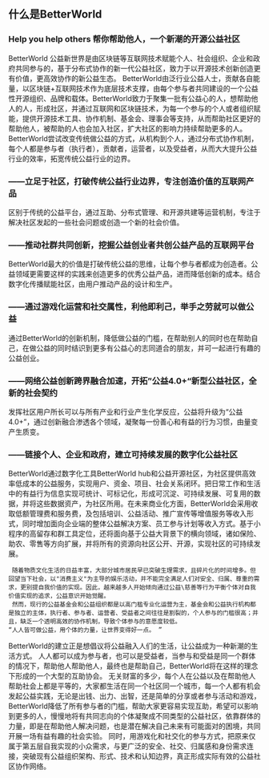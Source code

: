 ## 什么是BetterWorld
### Help you help others 帮你帮助他人，一个新潮的开源公益社区
BetterWorld 公益新世界是由区块链等互联网技术赋能个人、社会组织、企业和政府共同参与的，基于分布式协作的新一代公益社区，致力于以开源技术创新创造更有价值，更高效协作的新公益生态。
BetterWorld由泛行业公益人士，贡献各自能量，以区块链+互联网技术作为底层技术支撑，由每个参与者共同建设的一个公益性开源组织、品牌和载体。BetterWorld致力于聚集一批有公益心的人，想帮助他人的人，形成社区，并通过互联网和区块链技术，为每一个参与的个人或者组织赋能，提供开源技术工具、协作机制、基金会、理事会等支持，从而帮助社区更好的帮助他人，被帮助的人也会加入社区，扩大社区的影响力持续帮助更多的人。 BetterWorld尝试改变传统做公益的方式，从机构到个人，通过分布式协作机制，每个人都是参与者（执行者），贡献者，运营者，以及受益者，从而大大提升公益行业的效率，拓宽传统公益行业的边界。
### ——立足于社区，打破传统公益行业边界，专注创造价值的互联网产品
区别于传统的公益平台，通过互助、分布式管理、和开源共建等运营机制，专注于解决社区发起的一些社会问题或创造一个新的社会价值。
### ——推动社群共同创新，挖掘公益创业者共创公益产品的互联网平台
BetterWorld最大的价值是打破传统公益的思维，让每个参与者都成为创造者。公益领域更需要这样的实践来创造更多的优秀公益产品，进而降低创新的成本。结合数字化传播赋能社区，由用户推动产品的设计和生产。
### ——通过游戏化运营和社交属性，利他即利己，举手之劳就可以做公益
通过BetterWorld的创新机制，降低做公益的门槛，在帮助别人的同时也在帮助自己，在做公益的同时结识到更多有公益心的志同道合的朋友，并可一起进行有趣的公益创业。
### ——网络公益创新跨界融合加速，开拓”公益4.0+“新型公益社区，全新的社会契约
发挥社区用户所长可以与所有产业和行业产生化学反应，公益将升级为“公益4.0+”，通过创新融合渗透各个领域，凝聚每一份善心和有益的行为习惯，由量变产生质变。
### ——链接个人、企业和政府，建立可持续发展的数字化公益社区
BetterWorld通过数字化工具BetterWorld hub和公益开源社区，为社区提供高效率低成本的公益服务，实现用户、资金、项目、社会关系闭环。把日常工作和生活中的有益行为信息实现可统计、可标记化，形成可沉淀、可持续发展、可复用的数据，并将这些数据资产，为社区所用。在未来商业化方面，BetterWorld会采用收取低额管理费和服务费，及包括培训、公益活动、推广宣传等增值服务等收入形式，同时增加面向企业端的整体公益解决方案、员工参与计划等收入方式。基于小程序的高留存和群工具定位，还将面向基于公益大背景下的横向领域，诸如保险、助农、零售等方向扩展，并将所有的资源向社区公开、开源，实现社区的可持续发展。


     随着物质文化生活的日益丰富，大部分城市居民早已突破生理需求，且碎片化的时间增多。但回望当下社会，以"消费主义"为主导的娱乐活动，并不能完全满足人们对安全、归属、尊重的需求，更别提自我价值的实现。因此，越来越多人开始倾向通过公益\慈善等行为平衡个体对自我价值实现的追求，公益意识开始觉醒。
     然而，现行的公益基金会和公益组织都是以高门槛专业化运营为主，基金会和公益执行机构都是独立的主体，执行者、参与者、运营者、受益者之间往往是割裂的，个人参与的门槛很高；并且，缺乏一个透明高效的协作机制，导致个体参与的意愿度较低。
    “人人皆可做公益，用个体的力量，让世界变得好一点。 ”
BetterWorld的建立正是想倡议将公益融入人们的生活，让公益成为一种新潮的生活方式。 
    人人都可以成为参与者，也可以是受益者，当参与和受益是同一个群体的情况下，帮助他人帮助他人，最终也是帮助自己，BetterWorld将在这样的理念下形成的一个大型的互助协会。 
    无关财富的多少，每个人在公益以及在帮助他人帮助社会上都是平等的，大家都生活在同一个社区同一个城市，每一个人都有机会发起公益实践，无论是出钱、出力、出智，还是简单的分享或者参与活动和游戏，BetterWorld降低了所有参与者的门槛，帮助大家更容易实现互助，希望可以影响到更多的人，慢慢地将有共同志向的个体凝聚成不同类型的公益社区，依靠群体的力量，即是在帮助他人解决问题，也是潜在解决自己未来有可能面对的困境，共同开展一场有益有趣的社会实验。 
     同时，用游戏化和社交化的参与方式，把原来仅属于第五层自我实现的小众需求，与更广泛的安全、社交、归属感和身份需求连接，突破现有公益组织架构、形式、技术和认知边界，真正形成实际有效的公益社区协作网络。
